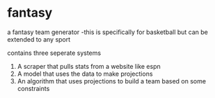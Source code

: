# fantasy
a fantasy team generator
-this is specifically for basketball but can be extended to any sport

contains three seperate systems
1. A scraper that pulls stats from a website like espn
2. A model that uses the data to make projections
3. An algorithm that uses projections to build a team based on some constraints
